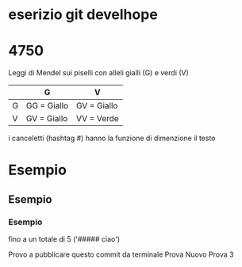 # eserizio git develhope 
# 4750
Leggi di Mendel sui piselli con alleli gialli (G) e verdi (V)

|   | G           | V           |
|---|-------------|-------------|
| G | GG = Giallo | GV = Giallo |
| V | GV = Giallo | VV = Verde  |

i canceletti (hashtag #) hanno la funzione di dimenzione il testo
# Esempio 
## Esempio
### Esempio 
fino a un totale di 5 ('##### ciao')

Provo a pubblicare questo commit da terminale
Prova Nuovo
Prova 3